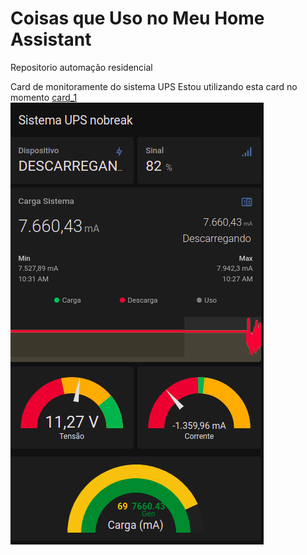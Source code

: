 # Coisas que Uso no Meu Home Assistant
Repositorio automação residencial


Card de monitoramente do sistema UPS
Estou utilizando esta card no momento [card_1](https://github.com/pioioTwo/Home_Assitant/blob/main/Sistema_UPS/Cards_HA/card_1)
![Isso é uma imagem](https://github.com/pioioTwo/Home_Assitant/blob/main/Sistema_UPS/Cards_HA/card_1.png)
